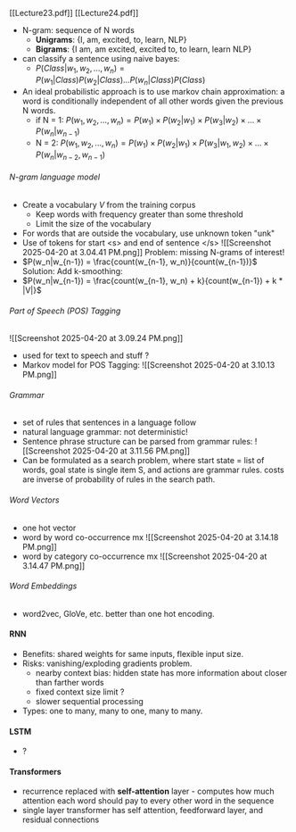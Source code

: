 [[Lecture23.pdf]] [[Lecture24.pdf]]

- N-gram: sequence of N words
	- **Unigrams**: {I, am, excited, to, learn, NLP}
	- **Bigrams**: {I am, am excited, excited to, to learn, learn NLP} 
- can classify a sentence using naive bayes:
	- $P(Class|w_1, w_2, . . . , w_n) = P(w_1|Class)P(w_2|Class) . . . P(w_n|Class)P(Class)$
- An ideal probabilistic approach is to use markov chain approximation: a word is conditionally independent of all other words given the previous N words.
	- if N = 1: $P(w_1, w_2, ... , w_n) = P(w_1) \times P(w_2|w_1) \times P(w_3|w_2) \times ... \times P(w_n|w_{n-1})$
	- N = 2: $P(w_1, w_2, ... , w_n) = P(w_1) \times P(w_2|w_1) \times P(w_3|w_1, w_2) \times ... \times P(w_n|w_{n-2},w_{n-1})$
###### N-gram language model
- Create a vocabulary $V$ from the training corpus
	- Keep words with frequency greater than some threshold
	- Limit the size of the vocabulary 
- For words that are outside the vocabulary, use unknown token "unk"
- Use of tokens for start \<s> and end of sentence \</s> ![[Screenshot 2025-04-20 at 3.04.41 PM.png]]
Problem: missing N-grams of interest!
- $P(w_n|w_{n-1}) = \frac{count(w_{n-1}, w_n)}{count(w_{n-1})}$
Solution: Add k-smoothing:
- $P(w_n|w_{n-1}) = \frac{count(w_{n-1}, w_n) + k}{count(w_{n-1}) + k * |V|}$
###### Part of Speech (POS) Tagging
![[Screenshot 2025-04-20 at 3.09.24 PM.png]]
- used for text to speech and stuff ?
- Markov model for POS Tagging: ![[Screenshot 2025-04-20 at 3.10.13 PM.png]]

###### Grammar
- set of rules that sentences in a language follow
- natural language grammar: not deterministic!
- Sentence phrase structure can be parsed from grammar rules: ![[Screenshot 2025-04-20 at 3.11.56 PM.png]]
- Can be formulated as a search problem, where start state = list of words, goal state is single item S, and actions are grammar rules. costs are inverse of probability of rules in the search path.

###### Word Vectors
- one hot vector
- word by word co-occurrence mx ![[Screenshot 2025-04-20 at 3.14.18 PM.png]]
- word by category co-occurrence mx ![[Screenshot 2025-04-20 at 3.14.47 PM.png]]

###### Word Embeddings
- word2vec, GloVe, etc. better than one hot encoding.

#### RNN
- Benefits: shared weights for same inputs, flexible input size.
- Risks: vanishing/exploding gradients problem.
	- nearby context bias: hidden state has more information about closer than farther words
	- fixed context size limit ?
	- slower sequential processing
- Types: one to many, many to one, many to many.

#### LSTM
- ?
#### Transformers
- recurrence replaced with **self-attention** layer - computes how much attention each word should pay to every other word in the sequence
- single layer transformer has self attention, feedforward layer, and residual connections